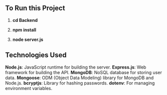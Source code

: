 ## To Run this Project

1) **cd Backend**

2) **npm install**

3) **node server.js**



## Technologies Used

**Node.js**: JavaScript runtime for building the server.
**Express.js**: Web framework for building the API.
**MongoDB**: NoSQL database for storing user data.
**Mongoose**: ODM (Object Data Modeling) library for MongoDB and Node.js.
**bcryptjs**: Library for hashing passwords.
**dotenv**: For managing environment variables.
